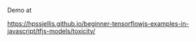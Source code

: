 Demo at

https://hpssjellis.github.io/beginner-tensorflowjs-examples-in-javascript/tfjs-models/toxicity/
